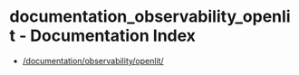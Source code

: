 # documentation_observability_openlit - Documentation Index

- [/documentation/observability/openlit/](./_documentation_observability_openlit_.md)
